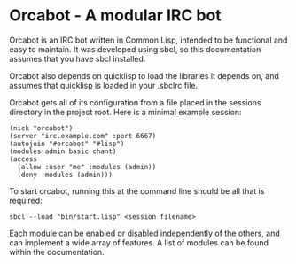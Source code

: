 Orcabot - A modular IRC bot
===========================

Orcabot is an IRC bot written in Common Lisp, intended to be
functional and easy to maintain.  It was developed using sbcl, so this
documentation assumes that you have sbcl installed.

Orcabot also depends on quicklisp to load the libraries it depends on, and
assumes that quicklisp is loaded in your .sbclrc file.

Orcabot gets all of its configuration from a file placed in the
sessions directory in the project root.  Here is a minimal example session:

    (nick "orcabot")
    (server "irc.example.com" :port 6667)
    (autojoin "#orcabot" "#lisp")
    (modules admin basic chant)
    (access
      (allow :user "me" :modules (admin))
      (deny :modules (admin)))

To start orcabot, running this at the command line should be all that
is required:

    sbcl --load "bin/start.lisp" <session filename>

Each module can be enabled or disabled independently of the others,
and can implement a wide array of features.  A list of modules can be
found within the documentation.
